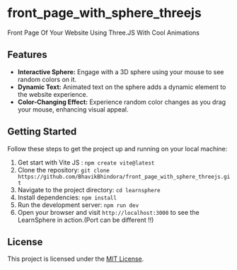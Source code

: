 # front_page_with_sphere_threejs
Front Page Of Your Website Using Three.JS With Cool Animations
## Features
- **Interactive Sphere:** Engage with a 3D sphere using your mouse to see random colors on it.
- **Dynamic Text:** Animated text on the sphere adds a dynamic element to the website experience.
- **Color-Changing Effect:** Experience random color changes as you drag your mouse, enhancing visual appeal.

## Getting Started
Follow these steps to get the project up and running on your local machine:

1. Get start with Vite JS : `npm create vite@latest`
2. Clone the repository: `git clone https://github.com/BhavikBhindora/front_page_with_sphere_threejs.git`
3. Navigate to the project directory: `cd learnsphere`
4. Install dependencies: `npm install`
5. Run the development server: `npm run dev`
6. Open your browser and visit `http://localhost:3000` to see the LearnSphere in action.(Port can be different !!)

## License
This project is licensed under the [MIT License](LICENSE.md).
